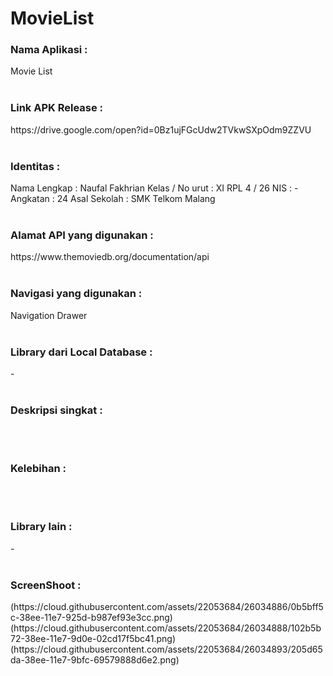 # MovieList

<h3>Nama Aplikasi :  </h3>
Movie List
<br><br>
<h3>Link APK Release : </h3>
https://drive.google.com/open?id=0Bz1ujFGcUdw2TVkwSXpOdm9ZZVU
<br><br>
<h3>Identitas : </h3>
Nama Lengkap : Naufal Fakhrian
Kelas / No urut : XI RPL 4 / 26
NIS : -
Angkatan : 24
Asal Sekolah : SMK Telkom Malang
<br><br>
<h3>Alamat API yang digunakan : </h3>
https://www.themoviedb.org/documentation/api
<br><br>
<h3>Navigasi yang digunakan :</h3>
Navigation Drawer
<br><br>
<h3>Library dari Local Database :</h3>
-
<br><br>
<h3>Deskripsi singkat :</h3>

<br><br>
<h3>Kelebihan :</h3>

<br><br>
<h3>Library lain :</h3>
-
<br><br>
<h3>ScreenShoot :</h3>
(https://cloud.githubusercontent.com/assets/22053684/26034886/0b5bff5c-38ee-11e7-925d-b987ef93e3cc.png)<br>
(https://cloud.githubusercontent.com/assets/22053684/26034888/102b5b72-38ee-11e7-9d0e-02cd17f5bc41.png)<br>
(https://cloud.githubusercontent.com/assets/22053684/26034893/205d65da-38ee-11e7-9bfc-69579888d6e2.png)

<br>
